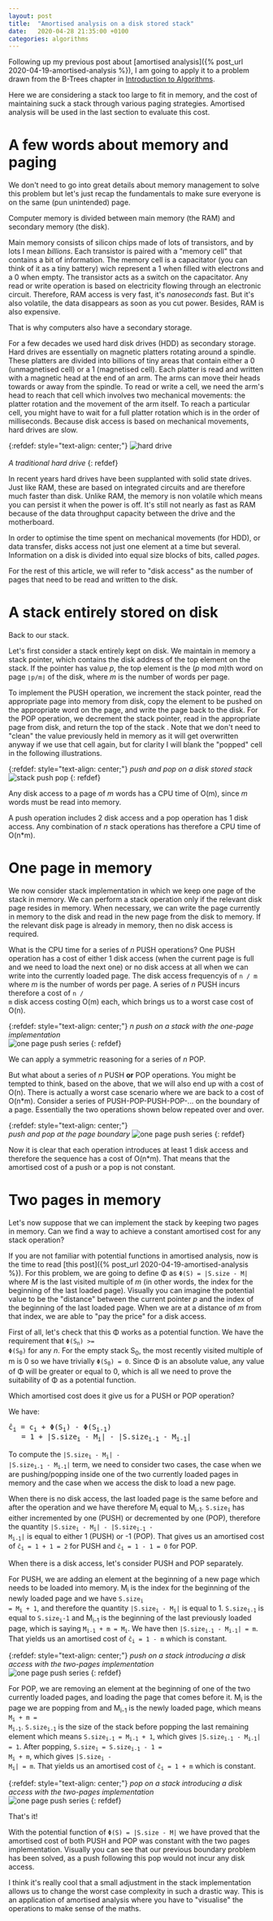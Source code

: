 ```yaml
---
layout: post
title:  "Amortised analysis on a disk stored stack"
date:   2020-04-28 21:35:00 +0100
categories: algorithms
---
```


Following up my previous post about [amortised analysis]({% post_url 2020-04-19-amortised-analysis %}), I am going to apply it to a problem drawn from the B-Trees chapter in [Introduction to Algorithms](https://en.wikipedia.org/wiki/Introduction_to_Algorithms).

Here we are considering a stack too large to fit in memory, and the cost of maintaining suck a stack through various paging strategies. Amortised analysis will be used in the last section to evaluate this cost.

# A few words about memory and paging

We don't need to go into great details about memory management to solve this problem but let's just recap the fundamentals to make sure everyone is on the same (pun unintended) page.

Computer memory is divided between main memory (the RAM) and secondary memory (the disk).

Main memory consists of silicon chips made of lots of transistors, and by lots I mean *billions*. Each transistor is paired with a "memory cell" that contains a bit of information. The memory cell is a capacitator (you can think of it as a tiny battery) wich represent a 1 when filled with electrons and a 0 when empty. The transistor acts as a switch on the capacitator. Any read or write operation is based on electricity flowing through an electronic circuit. Therefore, RAM access is very fast, it's *nanoseconds* fast. But it's also volatile, the data disappears as soon as you cut power. Besides, RAM is also expensive. 

That is why computers also have a secondary storage.

For a few decades we used hard disk drives (HDD) as secondary storage. Hard drives are essentially on magnetic platters rotating around a spindle. These platters are divided into billions of tiny areas that contain either a 0 (unmagnetised cell) or a 1 (magnetised cell). Each platter is read and written with a magnetic head at the end of an arm. The arms can move their heads towards or away from the spindle. To read or write a cell, we need the arm's head to reach that cell which involves two mechanical movements: the platter rotation and the movement of the arm itself. To reach a particular cell, you might have to wait for a full platter rotation which is in the order of milliseconds. Because disk access is based on mechanical movements, hard drives are slow.

{:refdef: style="text-align: center;"}
![hard drive](/img/hard-drive.png)
<br/><br/>
*A traditional hard drive*
{: refdef}

In recent years hard drives have been supplanted with solid state drives. Just like RAM, these are based on integrated circuits and are therefore much faster than disk. Unlike RAM, the memory is non volatile which means you can persist it when the power is off. It's still not nearly as fast as RAM because of the data throughput capacity between the drive and the motherboard.

In order to optimise the time spent on mechanical movements (for HDD), or data transfer, disks access not just one element at a time but several. Information on a disk is divided into equal size blocks of bits, called *pages*.

For the rest of this article, we will refer to "disk access" as the number of pages that need to be read and written to the disk.


# A stack entirely stored on disk

Back to our stack.

Let's first consider a stack entirely kept on disk. We maintain in memory a stack pointer, which contains the disk address of the top element on the stack. If the pointer has value *p*, the top element is the (*p* mod *m*)th word on page <code>⌊p/m⌋</code> of the disk, where *m* is the number of words per page.

To implement the PUSH operation, we increment the stack pointer, read the appropriate page into memory from disk, copy the element to be pushed on the appropriate word on the page, and write the page back to the disk. For the POP operation, we decrement the stack pointer, read in the appropriate page from disk, and return the top of the stack . Note that we don't need to "clean" the value previously held in memory as it will get overwritten anyway if we use that cell again, but for clarity I will blank the "popped" cell in the following illustrations.

{:refdef: style="text-align: center;"}
*push and pop on a disk stored stack*
<br/>
![stack push pop](/img/stack-push-pop.png)
{: refdef}


Any disk access to a page of *m* words has a CPU time of O(m), since *m* words must be read into memory.

A push operation includes 2 disk access and a pop operation has 1 disk access. Any combination of *n* stack operations has therefore a CPU time of O(n*m). 

# One page in memory

We now consider stack implementation in which we keep one page of the stack in memory. We can perform a stack operation only if the relevant disk page resides in memory. When necessary, we can write the page currently in memory to the disk and read in the new page from the disk to memory. If the relevant disk page is already in memory, then no disk access is required.

What is the CPU time for a series of *n* PUSH operations? One PUSH operation has a cost of either 1 disk access (when the current page is full and we need to load the next one) or no disk access at all when we can write into the currently loaded page. The disk access frequencyis of <code>n / m</code> where *m* is the number of words per page. A series of *n* PUSH incurs therefore a cost of <code>n / m</code> disk access costing O(m) each, which brings us to a worst case cost of O(n).

{:refdef: style="text-align: center;"}
*n push on a stack with the one-page implementation*
<br/>
![one page push series](/img/one-page-n-push.png)
{: refdef}

We can apply a symmetric reasoning for a series of *n* POP.

But what about a series of *n* PUSH **or** POP operations. You might be tempted to think, based on the above, that we will also end up with a cost of O(n). There is actually a worst case scenario where we are back to a cost of O(n*m). Consider a series of PUSH-POP-PUSH-POP-... on the boundary of a page. Essentially the two operations shown below repeated over and over. 

{:refdef: style="text-align: center;"}
<br/>
*push and pop at the page boundary*
![one page push series](/img/one-page-push-pop.png)
{: refdef}

Now it is clear that each operation introduces at least 1 disk access and therefore the sequence has a cost of O(n*m). That means that the amortised cost of a push or a pop is not constant.

# Two pages in memory

Let's now suppose that we can implement the stack by keeping two pages in memory. Can we find a way to achieve a constant amortised cost for any stack operation?

If you are not familiar with potential functions in amortised analysis, now is the time to read [this post]({% post_url 2020-04-19-amortised-analysis %}). For this problem, we are going to define Φ as <code>Φ(S) = |S.size - M|</code> where *M* is the last visited multiple of *m* (in other words, the index for the beginning of the last loaded page). Visually you can imagine the potential value to be the "distance" between the current pointer *p* and the index of the beginning of the last loaded page. When we are at a distance of *m* from that index, we are able to "pay the price" for a disk access.

First of all, let's check that this Φ works as a potential function. We have the requirement that <code>Φ(S<sub>n</sub>) >= Φ(S<sub>0</sub>)</code> for any *n*. For the empty stack S<sub>0</sub>, the most recently visited multiple of m is 0 so we have trivially <code>Φ(S<sub>0</sub>) = 0</code>. Since Φ is an absolute value, any value of Φ will be greater or equal to 0, which is all we need to prove the suitability of Φ as a potential function.

Which amortised cost does it give us for a PUSH or POP operation?

We have:
<pre>ĉ<sub>i</sub> = c<sub>i</sub> + Φ(S<sub>i</sub>) - Φ(S<sub>i-1</sub>)
   = 1 + |S.size<sub>i</sub> - M<sub>i</sub>| - |S.size<sub>i-1</sub> - M<sub>i-1</sub>|
</pre>

To compute the <code>|S.size<sub>i</sub> - M<sub>i</sub>| - |S.size<sub>i-1</sub> - M<sub>i-1</sub>|</code> term, we need to consider two cases, the case when we are pushing/popping inside one of the two currently loaded pages in memory and the case when we access the disk to load a new page.

When there is no disk access, the last loaded page is the same before and after the operation and we have therefore M<sub>i</sub> equal to M<sub>i-1</sub>. <code>S.size<sub>i</sub></code> has either incremented by one (PUSH) or decremented by one (POP), therefore the quantity <code>|S.size<sub>i</sub> - M<sub>i</sub>| - |S.size<sub>i-1</sub> - M<sub>i-1</sub>|</code> is equal to either 1 (PUSH) or -1 (POP). That gives us an amortised cost of <code>ĉ<sub>i</sub> = 1 + 1 = 2</code> for PUSH and <code>ĉ<sub>i</sub> = 1 - 1 = 0</code> for POP.

When there is a disk access, let's consider PUSH and POP separately.

For PUSH, we are adding an element at the beginning of a new page which needs to be loaded into memory. M<sub>i</sub> is the index for the beginning of the newly loaded page and we have <code>S.size<sub>i</sub> = M<sub>i</sub> + 1</code>, and therefore the quantity <code>|S.size<sub>i</sub> - M<sub>i</sub>|</code> is equal to 1. <code>S.size<sub>i-1</sub></code> is equal to <code>S.size<sub>i</sub>-1</code> and M<sub>i-1</sub> is the beginning of the last previously loaded page, which is saying <code>M<sub>i-1</sub> + m = M<sub>i</sub></code>. We have then <code>|S.size<sub>i-1</sub> - M<sub>i-1</sub>| = m</code>. That yields us an amortised cost of <code>ĉ<sub>i</sub> = 1 - m</code> which is constant.

{:refdef: style="text-align: center;"}
*push on a stack introducing a disk access with the two-pages implementation*
<br/>
![one page push series](/img/two-pages-push.png)
{: refdef}

For POP, we are removing an element at the beginning of one of the two currently loaded pages, and loading the page that comes before it. M<sub>i</sub> is the page we are popping from and M<sub>i-1</sub> is the newly loaded page, which means <code> M<sub>i</sub> + m = M<sub>i-1</sub></code>. <code>S.size<sub>i-1</sub></code> is the size of the stack before popping the last remaining element which means <code>S.size<sub>i-1</sub> = M<sub>i-1</sub> + 1</code>, which gives <code>|S.size<sub>i-1</sub> - M<sub>i-1</sub>| = 1</code>. After popping, <code>S.size<sub>i</sub> = S.size<sub>i-1</sub> - 1 = M<sub>i</sub> + m</code>, which gives <code>|S.size<sub>i</sub> - M<sub>i</sub>| = m</code>. That yields us an amortised cost of <code>ĉ<sub>i</sub> = 1 + m</code> which is constant.

{:refdef: style="text-align: center;"}
*pop on a stack introducing a disk access with the two-pages implementation*
<br/>
![one page push series](/img/two-pages-pop.png)
{: refdef}

That's it!

With the potential function of <code>Φ(S) = |S.size - M|</code> we have proved that the amortised cost of both PUSH and POP was constant with the two pages implementation. Visually you can see that our previous boundary problem has been solved, as a push following this pop would not incur any disk access.

I think it's really cool that a small adjustment in the stack implementation allows us to change the worst case complexity in such a drastic way. This is an application of amortised analysis where you have to "visualise" the operations to make sense of the maths.